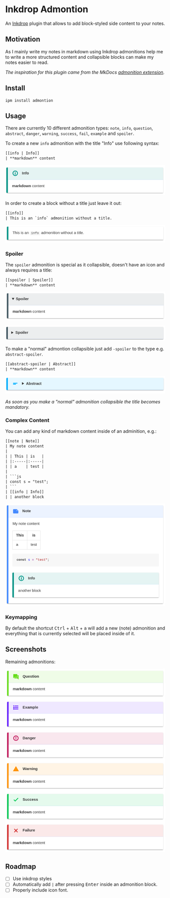 # Inkdrop Admontion

An [Inkdrop](https://www.inkdrop.info/) plugin that allows to add block-styled side content to your notes.

## Motivation

As I mainly write my notes in markdown using Inkdrop admonitions help me to write a more structured content and collapsible blocks can make my notes easier to read.

_The inspiration for this plugin came from the MkDocs [admonition extension](https://squidfunk.github.io/mkdocs-material/extensions/admonition/)._

## Install

```
ipm install admontion
```

## Usage

There are currently 10 different admonition types: `note`, `info`, `question`, `abstract`, `danger`, `warning`, `success`, `fail`, `example` and `spoiler`.

To create a new `info` admonition with the title "Info" use following syntax:
```
[[info | Info]]
| **markdown** content
```

![Picture of an info admonition](./assets/info.png)

In order to create a block without a title just leave it out:
```
[[info]]
| This is an `info` admonition without a title.
```

![Picture of an info admonition without a title](./assets/info-no-title.png)

### Spoiler

The `spoiler` admonition is special as it collapsible, doesn't have an icon and always requires a title:
```
[[spoiler | Spoiler]]
| **markdown** content
```

![Picture of an open spoiler admonition](./assets/spoiler-open.png)

![Picture of a closed spoiler admonition](./assets/spoiler-closed.png)


To make a "normal" admontion collapsible just add `-spoiler` to the type e.g. `abstract-spoiler`.

```
[[abstract-spoiler | Abstract]]
| **markdown** content
```
![Picture of an abstract spoiler admonition](./assets/abstract-spoiler.png)

 _As soon as you make a "normal" admonition collapsible the title becomes mandatory._

### Complex Content

You can add any kind of markdown content inside of an adminition, e.g.:

```
[[note | Note]]
| My note content
|
| | This | is   |
| |:-----|:-----|
| | a    | test |
| 
| ```js
| const s = "test";
| ```
| [[info | Info]]
| | another block
```

![Picture of an admonition with markdown content](./assets/complex-content.png)

### Keymapping

By default the shortcut <kbd>Ctrl</kbd> + <kbd>Alt</kbd> + <kbd>a</kbd> will add a new (note) admonition and everything that is currently selected will be placed inside of it.

## Screenshots
Remaining admonitions:

![Picture of remaining admonitions](./assets/remaining.png)

## Roadmap

- [ ] Use inkdrop styles
- [ ] Automatically add `|` after pressing <kbd>Enter</kbd> inside an admonition block.
- [ ] Properly include icon font.
